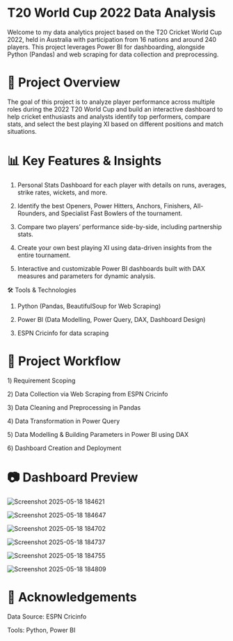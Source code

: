 # T20 World Cup 2022 Data Analysis

Welcome to my data analytics project based on the T20 Cricket World Cup 2022, held in Australia with participation from 16 nations and around 240 players. This project leverages Power BI for dashboarding, alongside Python (Pandas) and web scraping for data collection and preprocessing.

# 📌 Project Overview

The goal of this project is to analyze player performance across multiple roles during the 2022 T20 World Cup and build an interactive dashboard to help cricket enthusiasts and analysts identify top performers, compare stats, and select the best playing XI based on different positions and match situations.

# 📊 Key Features & Insights

1) Personal Stats Dashboard for each player with details on runs, averages, strike rates, wickets, and more.

2) Identify the best Openers, Power Hitters, Anchors, Finishers, All-Rounders, and Specialist Fast Bowlers of the tournament.

3) Compare two players’ performance side-by-side, including partnership stats.

4) Create your own best playing XI using data-driven insights from the entire tournament.

5) Interactive and customizable Power BI dashboards built with DAX measures and parameters for dynamic analysis.

🛠️ Tools & Technologies

1) Python (Pandas, BeautifulSoup for Web Scraping)

2) Power BI (Data Modelling, Power Query, DAX, Dashboard Design)

3) ESPN Cricinfo for data scraping

# 📌 Project Workflow

1️) Requirement Scoping

2️) Data Collection via Web Scraping from ESPN Cricinfo

3️) Data Cleaning and Preprocessing in Pandas

4️) Data Transformation in Power Query

5️) Data Modelling & Building Parameters in Power BI using DAX

6️) Dashboard Creation and Deployment

# 📷 Dashboard Preview

![Screenshot 2025-05-18 184621](https://github.com/user-attachments/assets/5853859a-54e0-4429-a4e6-b57ddb4ef1c7)

![Screenshot 2025-05-18 184647](https://github.com/user-attachments/assets/d9d29bfd-c707-476d-8416-76a71b8a1289)

![Screenshot 2025-05-18 184702](https://github.com/user-attachments/assets/390d79db-51be-440b-8f14-4aa4194ffc92)

![Screenshot 2025-05-18 184737](https://github.com/user-attachments/assets/9b51ad8f-9177-4c90-b734-008fc460b0ad)

![Screenshot 2025-05-18 184755](https://github.com/user-attachments/assets/954c22f2-c976-40a0-8071-2ba441d02a92)

![Screenshot 2025-05-18 184809](https://github.com/user-attachments/assets/590db383-17e5-4b3f-95ae-879255a2dd7a)

# 📢 Acknowledgements

Data Source: ESPN Cricinfo

Tools: Python, Power BI






